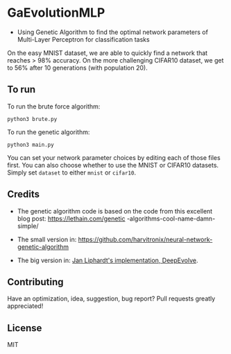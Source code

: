 # GaEvolutionMLP
- Using Genetic Algorithm to find the optimal network parameters of Multi-Layer Perceptron for classification tasks

On the easy MNIST dataset, we are able to quickly find a network that reaches > 98% accuracy. 
On the more challenging CIFAR10 dataset, we get to 56% after 10 generations (with population 20).


## To run

To run the brute force algorithm:

```python3 brute.py```

To run the genetic algorithm:

```python3 main.py```

You can set your network parameter choices by editing each of those files first. You can also choose whether to use the MNIST or CIFAR10 datasets. Simply set `dataset` to either `mnist` or `cifar10`.

## Credits

+ The genetic algorithm code is based on the code from this excellent blog post: https://lethain.com/genetic
-algorithms-cool-name-damn-simple/

+ The small version in: https://github.com/harvitronix/neural-network-genetic-algorithm

+ The big version in: [Jan Liphardt's implementation, DeepEvolve](https://github.com/jliphard/DeepEvolve).


## Contributing

Have an optimization, idea, suggestion, bug report? Pull requests greatly appreciated!

## License

MIT
